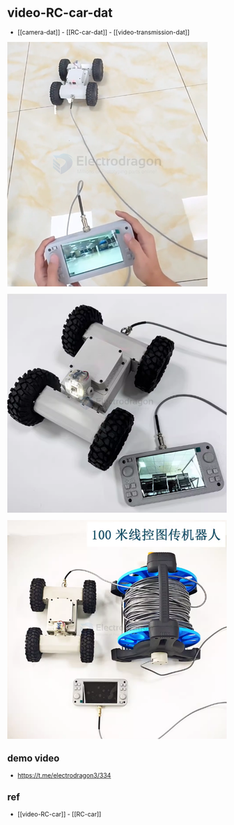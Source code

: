 
# video-RC-car-dat


- [[camera-dat]] - [[RC-car-dat]] - [[video-transmission-dat]]



![](2025-03-25-14-43-46.png)

![](2025-03-25-14-48-15.png)

![](2025-03-25-14-48-28.png)


## demo video 

- https://t.me/electrodragon3/334



## ref 

- [[video-RC-car]] - [[RC-car]]